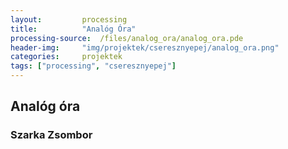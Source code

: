 ```yaml
---
layout:         processing
title:          "Analóg Óra"
processing-source:  /files/analog_ora/analog_ora.pde
header-img:     "img/projektek/cseresznyepej/analog_ora.png"
categories:     projektek
tags: ["processing", "cseresznyepej"]
---
```

<h2>Analóg óra</h2>
<h3 class="authors">Szarka Zsombor</h3>
